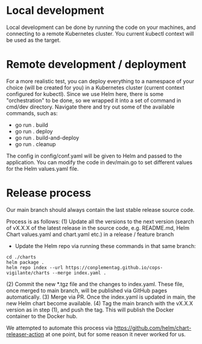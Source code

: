 # Local development 

Local development can be done by running the code on your machines, and connecting to a remote Kubernetes cluster. 
You current kubectl context will be used as the target. 

# Remote development / deployment

For a more realistic test, you can deploy everything to a namespace of your choice (will be created for you) in a 
Kubernetes cluster (current context configured for kubectl). Since we use Helm here, there is some "orchestration" to
be done, so we wrapped it into a set of command in cmd/dev directory. Navigate there and try out some of the available 
commands, such as:
- go run . build
- go run . deploy
- go run . build-and-deploy
- go run . cleanup

The config in config/conf.yaml will be given to Helm and passed to the application. You can modify the code in dev/main.go
to set different values for the Helm values.yaml file. 

# Release process

Our main branch should always contain the last stable release source code.

Process is as follows:
(1) Update all the versions to the next version (search of vX.X.X of the latest release in the source code, e.g. README.md,
Helm Chart values.yaml and chart.yaml etc.) in a release / feature branch
- Update the Helm repo via running these commands in that same branch:

```
cd ./charts
helm package .
helm repo index --url https://conplementag.github.io/cops-vigilante/charts --merge index.yaml .
```

(2) Commit the new *.tgz file and the changes to index.yaml. These file, once merged to main branch, will be published via GitHub pages
automatically.
(3) Merge via PR. Once the index.yaml is updated in main, the new Helm chart become available. 
(4) Tag the main branch with the vX.X.X version as in step (1), and push the tag. This will publish the Docker container to the 
Docker hub.

We attempted to automate this process via https://github.com/helm/chart-releaser-action at one point, but for some reason it 
never worked for us. 